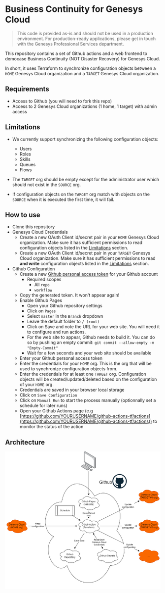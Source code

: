 # Business Continuity for Genesys Cloud

> This code is provided as-is and should not be used in a production environment. For production-ready applications, please get in touch with the Genesys Professional Services department.

This repository contains a set of Github actions and a web frontend to democase Business Continuity (NOT Disaster Recovery) for Genesys Cloud.

In short, it uses Terraform to synchronize configuration objects between a `HOME` Genesys Cloud organization and a `TARGET` Genesys Cloud organization.

## Requirements

- Access to Github (you will need to fork this repo)
- Access to 2 Genesys Cloud organizations (1 home, 1 target) with admin access

## Limitations

- We currently support synchronizing the following configuration objects:

  - Users
  - Roles
  - Skills
  - Queues
  - Flows

- The `TARGET` org should be empty except for the administrator user which should not exist in the `SOURCE` org.
- If configuration objects on the `TARGET` org match with objects on the `SOURCE` when it is executed the first time, it will fail.

## How to use

- Clone this repository
- Genesys Cloud Credentials
  - Create a new OAuth Client id/secret pair in your `HOME` Genesys Cloud organization. Make sure it has sufficient permissions to read configuration objects listed in the [Limitations](#limitations) section.
  - Create a new OAuth Client id/secret pair in your `TARGET` Genesys Cloud organization. Make sure it has sufficient permissions to read **and write** configuration objects listed in the [Limitations](#limitations) section.
- Github Configuration
  - Create a new [Github personal access token](https://docs.github.com/en/authentication/keeping-your-account-and-data-secure/creating-a-personal-access-token) for your Github account
    - Required scopes
      - All `repo`
      - `workflow`
  - Copy the generated token. It won't appear again!
  - Enable Github Pages
    - Open your Github repository settings
    - Click on `Pages`
    - Select `master` in the `Branch` dropdown
    - Leave the default folder to `/ (root)`
    - Click on Save and note the URL for your web site. You will need it to configure and run actions.
    - For the web site to appear, Github needs to build it. You can do so by pushing an empty commit: `git commit --allow-empty -m "Empty-Commit"`
    - Wait for a few seconds and your web site should be available
  - Enter your Github personal access token
  - Enter the credentials for your `HOME` org. This is the org that will be used to synchronize configuration objects from.
  - Enter the credentials for at least one `TARGET` org. Configuration objects will be created/updated/deleted based on the configuration of your `HOME` org.
  - Credentials are saved in your browser local storage
  - Click on `Save Configuration`
  - Click on `Manual Run` to start the process manually (optionnally set a schedule for later runs)
  - Open your Github Actions page (e.g [https://github.com/YOURUSERNAME/github-actions-tf/actions](https://github.com/YOURUSERNAME/github-actions-tf/actions)) to monitor the status of the action

## Architecture

![Architecture Diagram](./architecture.png "Architecture Diagram")
